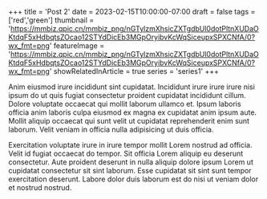+++
title = 'Post 2'
date = 2023-02-15T10:00:00-07:00
draft = false
tags = ['red','green']
thumbnail = 'https://mmbiz.qpic.cn/mmbiz_png/nGTylzmXhsicZXTgdbUl0dotPltnXUDaOKtdqF5xHdbqtsZOcao12STYdDicEb3MGpOryibvKcWqSiceupxSPXCNfA/0?wx_fmt=png'
featureImage = 'https://mmbiz.qpic.cn/mmbiz_png/nGTylzmXhsicZXTgdbUl0dotPltnXUDaOKtdqF5xHdbqtsZOcao12STYdDicEb3MGpOryibvKcWqSiceupxSPXCNfA/0?wx_fmt=png'
showRelatedInArticle = true
series = 'series1'
+++

Anim eiusmod irure incididunt sint cupidatat. Incididunt irure irure irure nisi ipsum do ut quis fugiat consectetur proident cupidatat incididunt cillum. Dolore voluptate occaecat qui mollit laborum ullamco et. Ipsum laboris officia anim laboris culpa eiusmod ex magna ex cupidatat anim ipsum aute. Mollit aliquip occaecat qui sunt velit ut cupidatat reprehenderit enim sunt laborum. Velit veniam in officia nulla adipisicing ut duis officia.

Exercitation voluptate irure in irure tempor mollit Lorem nostrud ad officia. Velit id fugiat occaecat do tempor. Sit officia Lorem aliquip eu deserunt consectetur. Aute proident deserunt in nulla aliquip dolore ipsum Lorem ut cupidatat consectetur sit sint laborum. Esse cupidatat sit sint sunt tempor exercitation deserunt. Labore dolor duis laborum est do nisi ut veniam dolor et nostrud nostrud.
